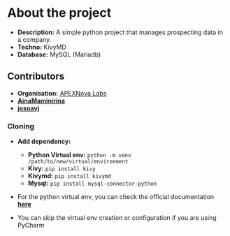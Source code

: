 # About the project

- **Description:** A simple python project that manages prospecting data in a company.
- **Techno:** KivyMD
- **Database:** MySQL (Mariadb)

## Contributors

- **Organisation:** [APEXNova Labs](https://github.com/APEXNovaLabs)
- **[AinaMaminirina](https://github.com/AinaMaminirina18)**
- **[josoavj](https://github.com/josoavj)**

### Cloning

- **Add dependency:**
  - **Python Virtual env:** `python -m venv /path/to/new/virtual/environment`
  - **Kivy:** `pip install kivy`
  - **Kivymd:** `pip install kivymd`
  - **Mysql:** `pip install mysql-connector-python`

- For the python virtual env, you can check the official documentation **[here](https://docs.python.org/3/library/venv.html)**
- You can skip the virtual env creation or configuration if you are using PyCharm
